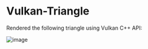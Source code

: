 # Vulkan-Triangle

Rendered the following triangle using Vulkan C++ API:

![image](https://github.com/user-attachments/assets/eea36ac7-9bef-40ab-8b33-e852d06e6a6b)
